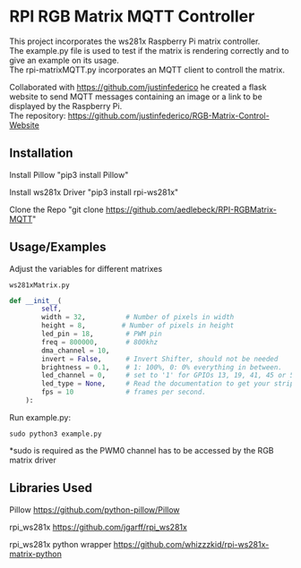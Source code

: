 
# RPI RGB Matrix MQTT Controller

This project incorporates the ws281x Raspberry Pi matrix controller.  
 The example.py file is used to test if the matrix is rendering correctly and to give an example on its usage.   
The rpi-matrixMQTT.py incorporates an MQTT client to controll the matrix.    

Collaborated with https://github.com/justinfederico he created a flask website to send MQTT messages containing an image or a link to be displayed by the Raspberry Pi.  
The repository: https://github.com/justinfederico/RGB-Matrix-Control-Website


## Installation
Install Pillow
"pip3 install Pillow"

Install ws281x Driver
"pip3 install rpi-ws281x"

Clone the Repo
"git clone https://github.com/aedlebeck/RPI-RGBMatrix-MQTT"
## Usage/Examples

Adjust the variables for different matrixes 

```
ws281xMatrix.py
```
```python
def __init__(
        self,
        width = 32,          # Number of pixels in width
        height = 8,         # Number of pixels in height
        led_pin = 18,        # PWM pin
        freq = 800000,       # 800khz
        dma_channel = 10,
        invert = False,      # Invert Shifter, should not be needed
        brightness = 0.1,    # 1: 100%, 0: 0% everything in between.
        led_channel = 0,     # set to '1' for GPIOs 13, 19, 41, 45 or 53
        led_type = None,     # Read the documentation to get your strip type.
        fps = 10             # frames per second.
    ):
```  
Run example.py:
```
sudo python3 example.py
```
*sudo is required as the PWM0 channel has to be accessed by the RGB matrix driver
## Libraries Used
Pillow 
https://github.com/python-pillow/Pillow

rpi_ws281x
https://github.com/jgarff/rpi_ws281x

rpi_ws281x python wrapper
https://github.com/whizzzkid/rpi-ws281x-matrix-python

